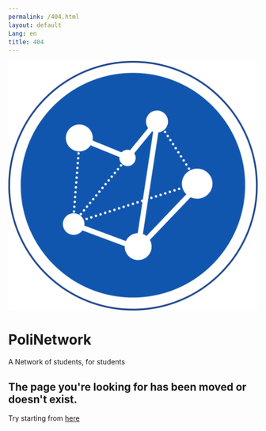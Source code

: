 ```yaml
---
permalink: /404.html
layout: default
Lang: en
title: 404
---
```


<div class="wrapper projectsPadding">
    <div class="card white section sign">
        <div class="topCard">
            <div class="centerGrid logo"><img class="image-container main" src="/res/images/polinetwork.png"></div>
            <div class="centerGrid firmaNetwork">
                <h1><span class="highlight">P</span>oli<span class="highlight">N</span>etwork</h1>
                <p>A Network of students, for students</p>
            </div>
        </div>
    </div>
    <div class="card white section">
      <div class="cardTitleAndDescription">
        <h2>The page you're looking for has been moved or doesn't exist.</h2>
        <p>Try starting from <a href="\">here</a></p>
      </div>
    </div>
</div>
